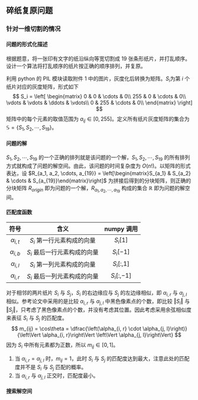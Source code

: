 ## 碎纸复原问题

### 针对一维切割的情况

#### 问题的形式化描述

根据题意，将一张印有文字的纸沿纵向等宽切割成 19 张条形纸片，并打乱顺序。设计一个算法将打乱顺序的纸片按正确的顺序排列，并复原。

利用 python 的 PIL 模块读取附件 1 中的图片，灰度化后转换为矩阵。$S_i$为第 $i$ 个纸片对应的灰度矩阵，形式如下
$$
S_i = \left[
\begin{matrix}
0 & 0 & \cdots & 0\\
255 & 0 & \cdots & 0\\
\vdots & \vdots & \ddots & \vdots\\
0 & 255 & \cdots & 0\\
\end{matrix}
\right]
$$
矩阵中的每个元素的取值范围为 $a_{ij}\in \left[0, 255\right]$。定义所有纸片灰度矩阵的集合为$\mathbb{S} = \left\{S_1, S_2, \cdots, S_{19}\right\}$。

#### 问题的解

$S_1, S_2, \cdots, S_{19}$ 的一个正确的排列就是该问题的一个解，$S_1, S_2, \cdots, S_{19}$ 的所有排列方式就构成了问题的解空间。由此，该问题的时间复杂度为 $O(n!)$。以矩阵的形式表达，设 $R_{a_1, a_2, \cdots, a_{19}} = \left[\begin{matrix}S_{a_1} & S_{a_2} & \cdots & S_{a_{19}}\end{matrix}\right]$ 为拼接后得到的分块矩阵，则正确的分块矩阵 $R_{origin}$ 即为问题的一个解，$R_{a_1, a_2, \cdots, a_{19}}$ 构成的集合 $\mathbb{R}$ 即为问题的解空间。

#### 匹配度函数

|      符号       |             含义             |  numpy 调用  |
| :-------------: | :--------------------------: | :----------: |
| $\alpha_{i, t}$ |  $S_i$ 第一行元素构成的向量  |   $S_i[1]$   |
| $\alpha_{i, b}$ | $S_i$ 最后一行元素构成的向量 |  $S_i[-1]$   |
| $\alpha_{i, l}$ |  $S_i$ 第一列元素构成的向量  | $S_i[:, 1]$  |
| $\alpha_{i, r}$ | $S_i$ 最后一列元素构成的向量 | $S_i[:, -1]$ |

对于相邻的两片纸片 $S_i$ 与 $S_j$，$S_i$ 的右边缘应与 $S_j$ 的左边缘相似，即 $\alpha_{i, r}$ 与 $\alpha_{j, l}$ 相似。参考论文中采用的是比较 $\alpha_{i, r}$ 与 $\alpha_{j, l}$ 中黑色像素点的个数，即比较 $\left\Vert S_i\right\Vert$ 与 $\left\Vert S_j\right\Vert$，只考虑了黑色像素点的个数，并没有考虑其位置。因此考虑采用余弦相似度来表征 $S_i$ 与 $S_j$ 的匹配度。
$$
m_{ij} = \cos\theta = \dfrac{\left(\alpha_{i, r} \cdot \alpha_{j, l}\right)}{\left\Vert \alpha_{i, r}\right\Vert \left\Vert \alpha_{j, l}\right\Vert}
$$
因为 $S_i$ 中所有元素都为正数，所以 $m_{ij}\in \left[0, 1\right]$。

1. 当 $\alpha_{i, r} = \alpha_{j, l}$ 时，$m_{ij} = 1$，此时 $S_i$ 与 $S_j$ 的匹配度达到最大，注意此处的匹配度并不是 $S_i$ 与 $S_j$ 匹配的概率。
2. 当 $\alpha_{i, r}$ 与 $\alpha_{j, l}$ 正交时，匹配度最小。

#### 搜索解空间


